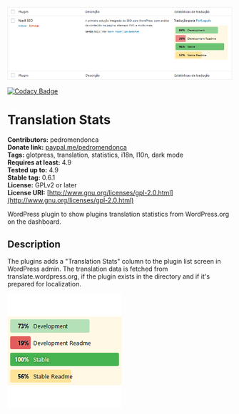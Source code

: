 ![GlotPress](./assets/banner-772x250.png)

[![Codacy Badge](https://api.codacy.com/project/badge/Grade/bcd1b44a1d6542e2b75b7b479ce56804)](https://www.codacy.com/app/pedro-mendonca/translation-stats?utm_source=github.com&amp;utm_medium=referral&amp;utm_content=pedro-mendonca/translation-stats&amp;utm_campaign=Badge_Grade)

# Translation Stats #
**Contributors:** pedromendonca  
**Donate link:** [paypal.me/pedromendonca](http://paypal.me/pedromendonca/)  
**Tags:** glotpress, translation, statistics, i18n, l10n, dark mode  
**Requires at least:** 4.9  
**Tested up to:** 4.9  
**Stable tag:** 0.6.1  
**License:** GPLv2 or later  
**License URI:** [http://www.gnu.org/licenses/gpl-2.0.html](http://www.gnu.org/licenses/gpl-2.0.html)  

WordPress plugin to show plugins translation statistics from WordPress.org on the dashboard.


## Description ##

The plugins adds a "Translation Stats" column to the plugin list screen in WordPress admin. The translation data is fetched from translate.wordpress.org, if the plugin exists in the directory and if it's prepared for localization.



![Icon](./assets/icon-256x256.png)
